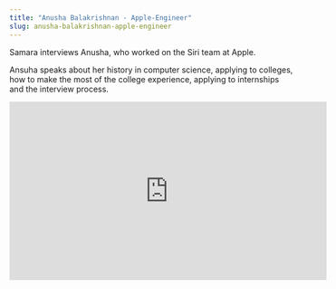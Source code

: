 ```yaml
---
title: "Anusha Balakrishnan - Apple-Engineer"
slug: anusha-balakrishnan-apple-engineer
---
```


Samara interviews Anusha, who worked on the Siri team at Apple. 

Ansuha speaks about her history in computer science, applying to colleges, how to make the most of the college experience, applying to internships and the interview process.

<iframe width="560" height="315" src="https://www.youtube.com/embed/habNVRaIvHg" frameborder="0" allowfullscreen></iframe>